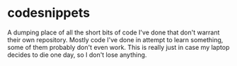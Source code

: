 # codesnippets
A dumping place of all the short bits of code I've done that don't warrant their own repository. Mostly code I've done in attempt to learn something, some of them probably don't even work. 
This is really just in case my laptop decides to die one day, so I don't lose anything. 
